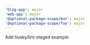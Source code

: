 ```yaml
---
'blog-app': major
'web-app': major
'@optional-package-scope/bar': major
'@optional-package-scope/foo': major
---
```


Add husky/lint-staged example
